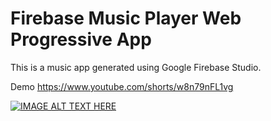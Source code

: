 # Firebase Music Player Web Progressive App

This is a music app generated using Google Firebase Studio.

Demo
https://www.youtube.com/shorts/w8n79nFL1vg

[![IMAGE ALT TEXT HERE](https://img.youtube.com/vi/w8n79nFL1vg/0.jpg)](https://www.youtube.com/watch?v=w8n79nFL1vg)
